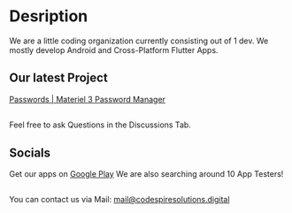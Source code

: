 # Desription
We are a little coding organization currently consisting out of 1 dev. We mostly develop Android and Cross-Platform Flutter Apps.
## Our latest Project
[Passwords | Materiel 3 Password Manager](https://github.com/CodeSpire-Solutions/Password-Manager-Materiel-3-Expressive)
##
Feel free to ask Questions in the Discussions Tab.
## Socials
Get our apps on [Google Play](https://play.google.com/store/apps/dev?id=8372133258499339213&hl=en-US)
We are also searching around 10 App Testers!
##
You can contact us via Mail: [mail@codespiresolutions.digital](mailto:mail@codespiresolutions.digital?subject=[GitHub])
